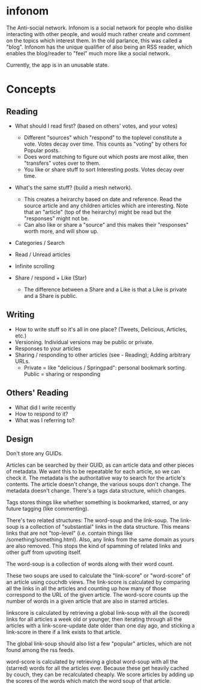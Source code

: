 infonom
=======

The Anti-social network. Infonom is a social network for people who dislike
interacting with other people, and would much rather create and comment on the
topics which interest them. In the old parlance, this was called a "blog".
Infonom has the unique qualifier of also being an RSS reader, which enables the
blog/reader to "feel" much more like a social network.

Currently, the app is in an unusable state.

Concepts
========

Reading
-------
 * What should I read first? (based on others' votes, and your votes)
   - Different "sources" which "respond" to the toplevel constitute a vote.
     Votes decay over time. This counts as "voting" by others for Popular
     posts.
   - Does word matching to figure out which posts are most alike, then
     "transfers" votes over to them.
   - You like or share stuff to sort Interesting posts. Votes decay over time.
 * What's the same stuff? (build a mesh network).
   - This creates a heirarchy based on date and reference. Read the source
     article and any children articles which are interesting. Note that an
     "article" (top of the heirarchy) might be read but the "responses" might
     not be.
   - Can also like or share a "source" and this makes their "responses" worth
     more, and will show up.
 * Categories / Search
 * Read / Unread articles
 * Infinite scrolling

 * Share / respond +  Like (Star)
   - The difference between a Share and a Like is that a Like is private and
     a Share is public.

Writing
-------
 * How to write stuff so it's all in one place? (Tweets, Delicious, Articles,
   etc.)
 * Versioning. Individual versions may be public or private.
 * Responses to your articles
 * Sharing / responding to other articles (see - Reading); Adding arbitrary
   URLs.
   - Private = like "delicious / Springpad": personal bookmark sorting. Public
     = sharing or responding

Others' Reading
---------------
 * What did I write recently
 * How to respond to it?
 * What was I referring to?


Design
------

Don't store any GUIDs. 

Articles can be searched by their GUID, as can article data and other pieces of
metadata. We want this to be repeatable for each article, so we can check it.
The metadata is the authoritative way to search for the article's contents. The
article doesn't change, the various soups don't change. The metadata doesn't
change. There's a tags data structure, which changes.

Tags stores things like whether something is bookmarked, starred, or any future
tagging (like commenting).

There's two related structures: The word-soup and the link-soup. The link-soup
is a collection of "substantial" links in the data structure. This means links
that are not "top-level" (i.e. contain things like /something/something.html).
Also, any links from the same domain as yours are also removed. This stops the
kind of spamming of related links and other guff from upvoting itself.

The word-soup is a collection of words along with their word count.

These two soups are used to calculate the "link-score" or "word-score" of an
article using couchdb views. The link-score is calculated by comparing all the
links in all the articles and counting up how many of those correspond to the
URL of the given article. The word-score counts up the number of words in
a given article that are also in starred articles.

linkscore is calculated by retrieving a global link-soup with all the (scored)
links for all articles a week old or younger, then iterating through all the
articles with a link-score-update date older than one day ago, and sticking
a link-score in there if a link exists to that article.

The global link-soup should also list a few "popular" articles, which are not
found among the rss feeds.

word-score is calculated by retrieving a global word-soup with all the
(starred) words for all the articles ever. Because these get heavily cached by
couch, they can be recalculated cheaply. We score articles by adding up the
scores of the words which match the word soup of that article.

